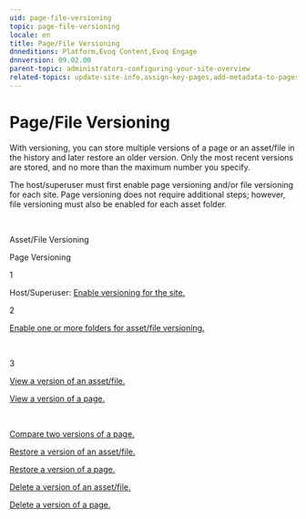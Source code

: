 ```yaml
---
uid: page-file-versioning
topic: page-file-versioning
locale: en
title: Page/File Versioning
dnneditions: Platform,Evoq Content,Evoq Engage
dnnversion: 09.02.00
parent-topic: administrators-configuring-your-site-overview
related-topics: update-site-info,assign-key-pages,add-metadata-to-pages,configure-messaging,access-web-config,configure-check-for-new-version,participate-in-improvement-program,configure-html-editor,administrators-extensions-overview,administrators-connectors-overview,administrators-workflows-overview,administrators-search-overview,administrators-vocabularies-overview
---
```


# Page/File Versioning

With versioning, you can store multiple versions of a page or an asset/file in the history and later restore an older version. Only the most recent versions are stored, and no more than the maximum number you specify.

The host/superuser must first enable page versioning and/or file versioning for each site. Page versioning does not require additional steps; however, file versioning must also be enabled for each asset folder.

 

Asset/File Versioning

Page Versioning

1

Host/Superuser: [Enable versioning for the site.](xref:configure-page-file-versioning-for-site)

2

[Enable one or more folders for asset/file versioning.](xref:configure-folder-file-versioning)

 

3

[View a version of an asset/file.](xref:view-file-versions)

[View a version of a page.](xref:view-page-versions)

 

[Compare two versions of a page.](xref:compare-page-versions)

[Restore a version of an asset/file.](xref:restore-file-version)

[Restore a version of a page.](xref:restore-page-version)

[Delete a version of an asset/file.](xref:delete-file-version)

[Delete a version of a page.](xref:delete-page-version)